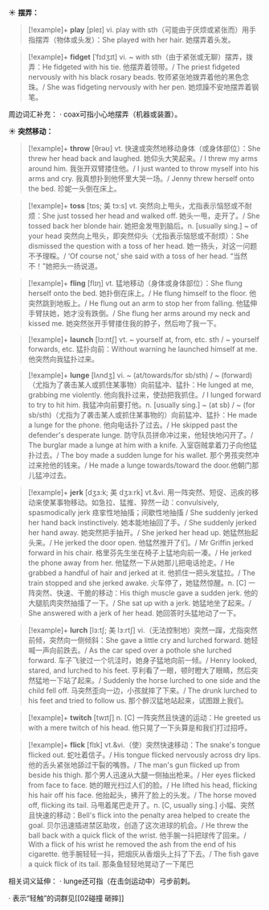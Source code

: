 ☀ <span class="category">**摆弄：**</span>
>[!example]+ <span class="vocabulary">**play**</span> [pleɪ] 
> <span class="definition">vi. play with sth（可能由于厌烦或紧张而）用手指摆弄（物体或头发）：</span>She played with her hair. 她摆弄着头发。
           
>[!example]+ <span class="vocabulary">**fidget**</span> [ˈfɪdʒɪt]
> <span class="definition">vi. ~ with sth（由于紧张或无聊）摆弄，拨弄：</span>He fidgeted with his tie. 他摆弄着领带。/ The priest fidgeted nervously with his black rosary beads. 牧师紧张地拨弄着他的黑色念珠。/ She was fidgeting nervously with her pen. 她烦躁不安地摆弄着钢笔。
           
周边词汇补充：
· coax可指小心地摆弄（机器或装置）。

☀ <span class="category">**突然移动：**</span>
>[!example]+ <span class="vocabulary">**throw**</span> [θrəʊ] 
> <span class="definition">vt. 快速或突然地移动身体（或身体部位）：</span>She threw her head back and laughed. 她仰头大笑起来。/ I threw my arms around him. 我张开双臂搂住他。/ I just wanted to throw myself into his arms and cry. 我真想扑到他怀里大哭一场。/ Jenny threw herself onto the bed. 珍妮一头倒在床上。
           
>[!example]+ <span class="vocabulary">**toss**</span> [tɒs; 美 tɔ:s]
> <span class="definition">vt. 突然向上甩头，尤指表示恼怒或不耐烦：</span>She just tossed her head and walked off. 她头一甩，走开了。/ She tossed back her blonde hair. 她把金发甩到脑后。<span class="definition">n. [usually sing.] ~ of your head 突然向上甩头，即突然仰头（尤指表示恼怒或不耐烦）：</span>She dismissed the question with a toss of her head. 她一扬头，对这一问题不予理睬。/ ‘Of course not,’ she said with a toss of her head. “当然不！”她把头一扬说道。
           
>[!example]+ <span class="vocabulary">**fling**</span> [flɪŋ]
> <span class="definition">vt. 猛地移动（身体或身体部位）：</span>She flung herself onto the bed. 她扑倒在床上。/ He flung himself to the floor. 他突然跳到地板上。/ He flung out an arm to stop her from falling. 他猛伸手臂扶她，她才没有跌倒。/ She flung her arms around my neck and kissed me. 她突然张开手臂搂住我的脖子，然后吻了我一下。
           
>[!example]+ <span class="vocabulary">**launch**</span> [lɔ:ntʃ] 
> <span class="definition">vt. ~ yourself at, from, etc. sth / ~ yourself forwards, etc. 猛扑向前：</span>Without warning he launched himself at me. 他突然向我猛扑过来。
                      
>[!example]+ <span class="vocabulary">**lunge**</span> [lʌndʒ]
> <span class="definition">vi. ~ (at/towards/for sb/sth) / ~ (forward)（尤指为了袭击某人或抓住某事物）向前猛冲、猛扑：</span>He lunged at me, grabbing me violently. 他向我扑过来，使劲把我抓住。/ I lunged forward to try to hit him. 我猛冲向前要打他。<span class="definition">n. [usually sing.] ~ (at sb) / ~ (for sb/sth)（尤指为了袭击某人或抓住某事物的）向前猛冲、猛扑：</span>He made a lunge for the phone. 他向电话扑了过去。/ He skipped past the defender's desperate lunge. 防守队员拼命冲过来，他轻快地闪开了。/ The burglar made a lunge at him with a knife. 入室窃贼拿着刀子向他猛扑过去。/ The boy made a sudden lunge for his wallet. 那个男孩突然冲过来抢他的钱来。/ He made a lunge towards/toward the door.他朝门那儿猛冲过去。

>[!example]+ <span class="vocabulary">**jerk**</span> [dʒɜ:k; 美 dʒɜ:rk]
> <span class="definition">vt.&vi. 用一阵突然、短促、迅疾的移动来使某事物移动。如急拉、猛推、猝然一动：</span>convulsively, spasmodically jerk 痉挛性地抽搐；间歇性地抽搐 / She suddenly jerked her hand back instinctively. 她本能地抽回了手。/ She suddenly jerked her hand away. 她突然把手抽开。/ She jerked her head up. 她猛然抬起头来。/ He jerked the door open. 他猛然推开了们。/ Mr Griffin jerked forward in his chair. 格里芬先生坐在椅子上猛地向前一凑。/ He jerked the phone away from her. 他猛然一下从她那儿把电话抢走。/ He grabbed a handful of hair and jerked at it. 他抓住一把头发猛拉。/ The train stopped and she jerked awake. 火车停了，她猛然惊醒。<span class="definition">n. [C] 一阵突然、快速、干脆的移动：</span>His thigh muscle gave a sudden jerk. 他的大腿肌肉突然抽搐了一下。/ She sat up with a jerk. 她猛地坐了起来。/ She answered with a jerk of her head. 她回答时头猛地动了一下。
      
>[!example]+ <span class="vocabulary">**lurch**</span> [lɜ:tʃ; 美 lɜ:rtʃ]
> <span class="definition">vi.（无法控制地）突然一蹿，尤指突然前倾，突然向一侧倾斜：</span>She gave a little cry and lurched forward. 她轻喊一声向前跌去。/ As the car sped over a pothole she lurched forward. 车子飞驶过一个坑洼时，她身子猛地向前一倾。/ Henry looked, stared, and lurched to his feet. 亨利看了一眼，顿时瞪大了眼睛，然后突然猛地一下站了起来。/ Suddenly the horse lurched to one side and the child fell off. 马突然歪向一边，小孩就摔了下来。/ The drunk lurched to his feet and tried to follow us. 那个醉汉猛地站起来，试图跟上我们。

>[!example]+ <span class="vocabulary">**twitch**</span> [twɪtʃ]
> <span class="definition">n. [C] 一阵突然且快速的运动：</span>He greeted us with a mere twitch of his head. 他只晃了一下头算是和我们打过招呼。
           
>[!example]+ <span class="vocabulary">**flick**</span> [flɪk]
> <span class="definition">vt.&vi.（使）突然快速移动：</span>The snake's tongue flicked out. 蛇吐着信子。/ His tongue flicked nervously across dry lips. 他的舌头紧张地舔过干裂的嘴唇。/ The man's gun flicked up from beside his thigh. 那个男人迅速从大腿一侧抽出枪来。/ Her eyes flicked from face to face. 她的眼光扫过人们的脸。/ He lifted his head, flicking his hair off his face. 他抬起头，拂开了脸上的头发。/ The horse moved off, flicking its tail. 马甩着尾巴走开了。<span class="definition">n. [C, usually sing.] 小幅、突然且快速的移动：</span>Bell's flick into the penalty area helped to create the goal. 贝尔迅速插进禁区助攻，创造了这次进球的机会。/ He threw the ball back with a quick flick of the wrist. 他手腕一抖把球传了回来。/ With a flick of his wrist he removed the ash from the end of his cigarette. 他手腕轻轻一抖，把烟灰从香烟头上抖了下去。/ The fish gave a quick flick of its tail. 那条鱼轻轻地晃动了一下尾巴
           
相关词义延伸：
· lunge还可指（在击剑运动中）弓步前刺。

· 表示“轻触”的词群见[[02碰撞 砸摔]]
